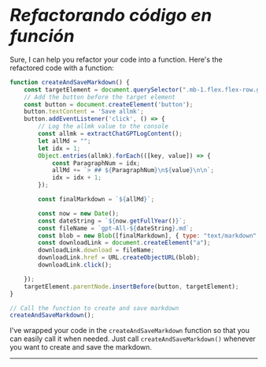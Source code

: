 # **<span style="font-size: 35px; font-style: italic;">Refactorando código en función</span>**

Sure, I can help you refactor your code into a function. Here's the refactored code with a function:

```javascript
function createAndSaveMarkdown() {
    const targetElement = document.querySelector(".mb-1.flex.flex-row.gap-2");
    // Add the button before the target element
    const button = document.createElement('button');
    button.textContent = 'Save allmk';
    button.addEventListener('click', () => {
        // Log the allmk value to the console
        const allmk = extractChatGPTLogContent();
        let allMd = "";
        let idx = 1;
        Object.entries(allmk).forEach(([key, value]) => {
            const ParagraphNum = idx;
            allMd += `> ## ${ParagraphNum}\n${value}\n\n`;
            idx = idx + 1;
        });

        const finalMarkdown = `${allMd}`;

        const now = new Date();
        const dateString = `${now.getFullYear()}`;
        const fileName = `gpt-All-${dateString}.md`;
        const blob = new Blob([finalMarkdown], { type: "text/markdown" });
        const downloadLink = document.createElement("a");
        downloadLink.download = fileName;
        downloadLink.href = URL.createObjectURL(blob);
        downloadLink.click();

    });
    targetElement.parentNode.insertBefore(button, targetElement);
}

// Call the function to create and save markdown
createAndSaveMarkdown();
```

I've wrapped your code in the `createAndSaveMarkdown` function so that you can easily call it when needed. Just call `createAndSaveMarkdown()` whenever you want to create and save the markdown.
*****

